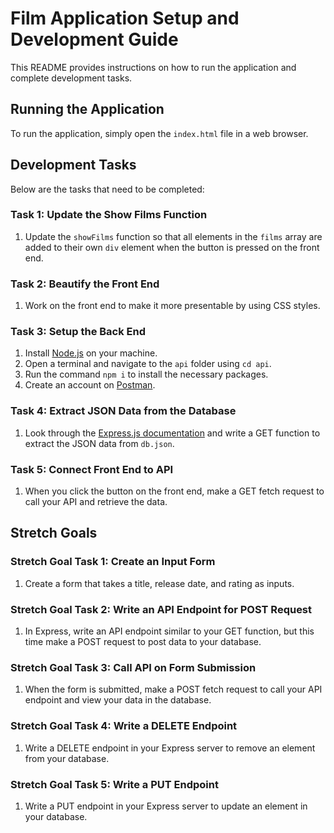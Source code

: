 # Film Application Setup and Development Guide

This README provides instructions on how to run the application and complete development tasks.

## Running the Application

To run the application, simply open the `index.html` file in a web browser.

## Development Tasks

Below are the tasks that need to be completed:

### Task 1: Update the Show Films Function

1. Update the `showFilms` function so that all elements in the `films` array are added to their own `div` element when the button is pressed on the front end.

### Task 2: Beautify the Front End

1. Work on the front end to make it more presentable by using CSS styles.

### Task 3: Setup the Back End

1. Install [Node.js](https://nodejs.org/) on your machine.
2. Open a terminal and navigate to the `api` folder using `cd api`.
3. Run the command `npm i` to install the necessary packages.
4. Create an account on [Postman](https://www.postman.com/).

### Task 4: Extract JSON Data from the Database

1. Look through the [Express.js documentation](https://expressjs.com/) and write a GET function to extract the JSON data from `db.json`.

### Task 5: Connect Front End to API

1. When you click the button on the front end, make a GET fetch request to call your API and retrieve the data.

## Stretch Goals

### Stretch Goal Task 1: Create an Input Form

1. Create a form that takes a title, release date, and rating as inputs.

### Stretch Goal Task 2: Write an API Endpoint for POST Request

1. In Express, write an API endpoint similar to your GET function, but this time make a POST request to post data to your database.

### Stretch Goal Task 3: Call API on Form Submission

1. When the form is submitted, make a POST fetch request to call your API endpoint and view your data in the database.

### Stretch Goal Task 4: Write a DELETE Endpoint

1. Write a DELETE endpoint in your Express server to remove an element from your database.

### Stretch Goal Task 5: Write a PUT Endpoint

1. Write a PUT endpoint in your Express server to update an element in your database.
